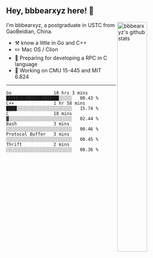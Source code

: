 ## Hey, bbbearxyz here! :wave:

<img align="right" alt="bbbearxyz's github stats" width="40%" src="https://github-readme-stats.vercel.app/api?username=bbbearxyz&show_icons=true">

I'm bbbearxyz, a postgraduate in USTC from GaoBeidian, China.

-   :hammer_and_pick:    know a little in Go and C++
-   :pencil2: Mac OS / Clion
-   :seedling: Preparing for developing a RPC in C language 
-   :thinking: Working on CMU 15-445 and MIT 6.824
---
<!--START_SECTION:waka-->

```text
Go                10 hrs 3 mins   ████████████████████░░░░░   80.43 %
C++               1 hr 58 mins    ████░░░░░░░░░░░░░░░░░░░░░   15.74 %
C                 18 mins         ▓░░░░░░░░░░░░░░░░░░░░░░░░   02.44 %
Bash              3 mins          ░░░░░░░░░░░░░░░░░░░░░░░░░   00.46 %
Protocol Buffer   3 mins          ░░░░░░░░░░░░░░░░░░░░░░░░░   00.45 %
Thrift            2 mins          ░░░░░░░░░░░░░░░░░░░░░░░░░   00.36 %
```

<!--END_SECTION:waka-->
